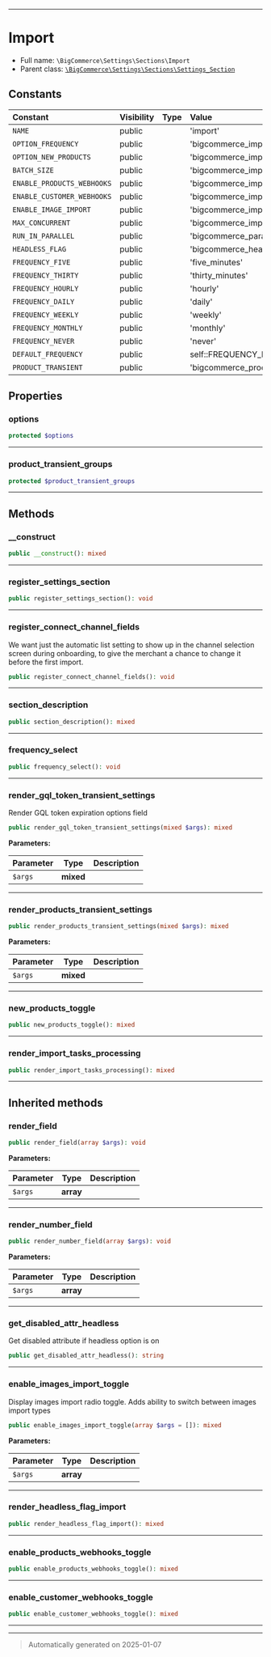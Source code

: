 ***

# Import





* Full name: `\BigCommerce\Settings\Sections\Import`
* Parent class: [`\BigCommerce\Settings\Sections\Settings_Section`](./classes/BigCommerce/Settings/Sections/Settings_Section.md)


## Constants

| Constant | Visibility | Type | Value |
|:---------|:-----------|:-----|:------|
|`NAME`|public| |&#039;import&#039;|
|`OPTION_FREQUENCY`|public| |&#039;bigcommerce_import_frequency&#039;|
|`OPTION_NEW_PRODUCTS`|public| |&#039;bigcommerce_import_new_products&#039;|
|`BATCH_SIZE`|public| |&#039;bigcommerce_import_batch_size&#039;|
|`ENABLE_PRODUCTS_WEBHOOKS`|public| |&#039;bigcommerce_import_enable_webhooks&#039;|
|`ENABLE_CUSTOMER_WEBHOOKS`|public| |&#039;bigcommerce_import_enable_customer_webhooks&#039;|
|`ENABLE_IMAGE_IMPORT`|public| |&#039;bigcommerce_import_enable_image_import&#039;|
|`MAX_CONCURRENT`|public| |&#039;bigcommerce_import_max_concurrent&#039;|
|`RUN_IN_PARALLEL`|public| |&#039;bigcommerce_parallel_run&#039;|
|`HEADLESS_FLAG`|public| |&#039;bigcommerce_headless_flag&#039;|
|`FREQUENCY_FIVE`|public| |&#039;five_minutes&#039;|
|`FREQUENCY_THIRTY`|public| |&#039;thirty_minutes&#039;|
|`FREQUENCY_HOURLY`|public| |&#039;hourly&#039;|
|`FREQUENCY_DAILY`|public| |&#039;daily&#039;|
|`FREQUENCY_WEEKLY`|public| |&#039;weekly&#039;|
|`FREQUENCY_MONTHLY`|public| |&#039;monthly&#039;|
|`FREQUENCY_NEVER`|public| |&#039;never&#039;|
|`DEFAULT_FREQUENCY`|public| |self::FREQUENCY_FIVE|
|`PRODUCT_TRANSIENT`|public| |&#039;bigcommerce_products_transient_interval&#039;|

## Properties


### options



```php
protected $options
```







***

### product_transient_groups



```php
protected $product_transient_groups
```







***

## Methods


### __construct



```php
public __construct(): mixed
```












***

### register_settings_section



```php
public register_settings_section(): void
```












***

### register_connect_channel_fields

We want just the automatic list setting to show up in the channel
selection screen during onboarding, to give the merchant a chance
to change it before the first import.

```php
public register_connect_channel_fields(): void
```












***

### section_description



```php
public section_description(): mixed
```












***

### frequency_select



```php
public frequency_select(): void
```












***

### render_gql_token_transient_settings

Render GQL token expiration options field

```php
public render_gql_token_transient_settings(mixed $args): mixed
```








**Parameters:**

| Parameter | Type | Description |
|-----------|------|-------------|
| `$args` | **mixed** |  |





***

### render_products_transient_settings



```php
public render_products_transient_settings(mixed $args): mixed
```








**Parameters:**

| Parameter | Type | Description |
|-----------|------|-------------|
| `$args` | **mixed** |  |





***

### new_products_toggle



```php
public new_products_toggle(): mixed
```












***

### render_import_tasks_processing



```php
public render_import_tasks_processing(): mixed
```












***


## Inherited methods


### render_field



```php
public render_field(array $args): void
```








**Parameters:**

| Parameter | Type | Description |
|-----------|------|-------------|
| `$args` | **array** |  |





***

### render_number_field



```php
public render_number_field(array $args): void
```








**Parameters:**

| Parameter | Type | Description |
|-----------|------|-------------|
| `$args` | **array** |  |





***

### get_disabled_attr_headless

Get disabled attribute if headless option is on

```php
public get_disabled_attr_headless(): string
```












***

### enable_images_import_toggle

Display images import radio toggle. Adds ability to switch between images import types

```php
public enable_images_import_toggle(array $args = []): mixed
```








**Parameters:**

| Parameter | Type | Description |
|-----------|------|-------------|
| `$args` | **array** |  |





***

### render_headless_flag_import



```php
public render_headless_flag_import(): mixed
```












***

### enable_products_webhooks_toggle



```php
public enable_products_webhooks_toggle(): mixed
```












***

### enable_customer_webhooks_toggle



```php
public enable_customer_webhooks_toggle(): mixed
```












***


***
> Automatically generated on 2025-01-07
